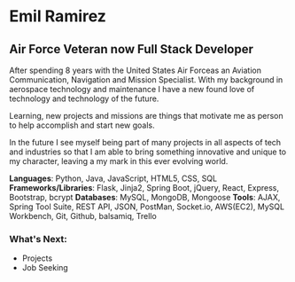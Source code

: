 # Emil Ramirez
## Air Force Veteran now Full Stack Developer
After spending 8 years with the United States Air Forceas an Aviation Communication, Navigation and Mission Specialist. With my background in aerospace technology and maintenance I have a new found love of technology and technology of the future. 

Learning, new projects and missions are things that motivate me as person to help accomplish and start new goals. 

In the future I see myself being part of many projects in all aspects of tech and industries so that I am able to bring something innovative and unique to my character, leaving a my mark in this ever evolving world.

**Languages**: Python, Java, JavaScript, HTML5, CSS, SQL 
**Frameworks/Libraries**: Flask, Jinja2, Spring Boot, jQuery, React, Express, Bootstrap, bcrypt 
**Databases**: MySQL, MongoDB, Mongoose 
**Tools**: AJAX, Spring Tool Suite, REST API, JSON, PostMan, Socket.io, AWS(EC2), MySQL Workbench, Git, Github, balsamiq, Trello

### What's Next:
- Projects
- Job Seeking
<!--
**EmilRR24/EmilRR24** is a ✨ _special_ ✨ repository because its `README.md` (this file) appears on your GitHub profile.

Here are some ideas to get you started:

- 🔭 I’m currently working on ...
- 🌱 I’m currently learning ...
- 👯 I’m looking to collaborate on ...
- 🤔 I’m looking for help with ...
- 💬 Ask me about ...
- 📫 How to reach me: ...
- 😄 Pronouns: ...
- ⚡ Fun fact: ...
-->
